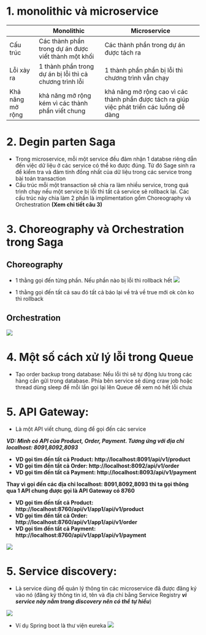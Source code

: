 # 1. monolithic và microservice
|  | Monolithic | Microservice |
|---|---|---|
| Cấu trúc | Các thành phần trong dự án được viết thành một khối | Các thành phần trong dự án được tách ra |
| Lỗi xảy ra | 1 thành phần trong dự án bị lỗi thì cả chương trình lỗi | 1 thành phần phần bị lỗi thì chương trình vẫn chạy |
| Khả năng mở rộng | khả năng mở rộng kém vì các thành phần viết chung | khả năng mở rộng cao vì các thành phần được tách ra giúp việc phát triển các luồng dễ dàng |

# 2. Degin parten Saga
 - Trong microservice, mỗi một service đều đảm nhận 1 databse riêng dẫn đến việc dữ liệu ở các service có thể ko được đúng. 
 Từ đó Sage sinh ra để kiểm tra và đảm tính đồng nhất của dữ liệu trong các service trong bài toán transaction
 - Cấu trúc mỗi một transaction sẽ chia ra làm nhiều service, trong quá trình chạy nếu một service bị lỗi thì tất cả service sẽ rollback lại.
 Các cấu trúc này chia làm 2 phần là implimentation gồm Choreography và Orchestration **(Xem chi tiết câu 3)**

# 3. Choreography và Orchestration trong Saga
## Choreography
 - 1 thằng gọi đến từng phần. Nếu phần nào bị lỗi thì rollback hết
![](https://images.viblo.asia/3cdd6152-72bd-4dd7-aaad-e38c1869b754.png)

 - 1 thằng gọi đến tất cả sau đó tất cả báo lại về trả về true mới ok còn ko thì rollback
## Orchestration
![](https://images.viblo.asia/fad9847b-431a-4fa3-8a0a-0ea1c5557a30.png)

# 4. Một số cách xử lý lỗi trong Queue
 - Tạo order backup trong database: Nếu lỗi thì sẽ tự động lưu trong các hàng cần gửi trong database. Phía bên service sẽ dùng craw job hoặc thread dùng sleep để mỗi lần gọi lại lên Queue để xem nó hết lỗi chưa

# 5. API Gateway:
 - Là một API viết chung, dùng để gọi đến các service

***VD: Mình có API của Product, Order, Payment. Tương ứng với địa chỉ localhost: 8091,8092,8093***
- **VD gọi tìm đến tất cả Product: http://localhost:8091/api/v1/product**
- **VD gọi tìm đến tất cả Order: http://localhost:8092/api/v1/order**
- **VD gọi tìm đến tất cả Payment: http://localhost:8093/api/v1/payment**

**Thay vì gọi đến các địa chỉ localhost: 8091,8092,8093 thì ta gọi thông qua 1 API chung được gọi là API Gateway có 8760**
- **VD gọi tìm đến tất cả Product: http://localhost:8760/api/v1/app1/api/v1/product**
- **VD gọi tìm đến tất cả Order: http://localhost:8760/api/v1/app1/api/v1/order**
- **VD gọi tìm đến tất cả Payment: http://localhost:8760/api/v1/app1/api/v1/payment**
 
![](https://genk.mediacdn.vn/139269124445442048/2022/3/4/photo-1-16463882949582105196548-1646389517721-1646389518274932690753.jpg)


# 5. Service discovery:
- Là service dùng để quản lý thông tin các microservice đã được đăng ký vào nó (đăng ký thông tin id, tên và địa chỉ bằng Service Registry ***vì service này nằm trong discovery nên có thể tự hiểu***)

![](https://giaiphap.mctt.com.vn/wp-content/uploads/2021/11/cac-khai-niem-chinh-trong-micros_5.png)

- Ví dụ Spring boot là thư viện eureka
![](https://www.dontpanicblog.co.uk/wp-content/uploads/2016/09/Eureka-with-all-1024x636.png)
